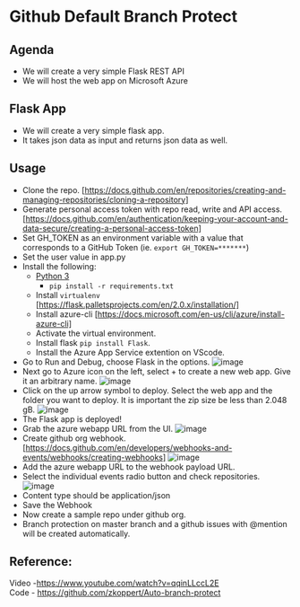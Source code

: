 # Github Default Branch Protect

## Agenda
* We will create a very simple Flask REST API
* We will host the web app on Microsoft Azure

## Flask App
* We will create a very simple flask app.
* It takes json data as input and returns json data as well.

## Usage
- Clone the repo. [https://docs.github.com/en/repositories/creating-and-managing-repositories/cloning-a-repository]
- Generate personal access token with repo read, write and API access. [https://docs.github.com/en/authentication/keeping-your-account-and-data-secure/creating-a-personal-access-token]
- Set GH_TOKEN as an environment variable with a value that corresponds to a GitHub Token (ie. `export GH_TOKEN=*******`)
- Set the user value in app.py
- Install the following:
  - [Python 3](https://www.python.org/downloads/)
    - `pip install -r requirements.txt`
  - Install `virtualenv` [https://flask.palletsprojects.com/en/2.0.x/installation/]
  - Install azure-cli [https://docs.microsoft.com/en-us/cli/azure/install-azure-cli]
  - Activate the virtual environment.
  - Install flask `pip install Flask`.
  - Install the Azure App Service extention on VScode.
- Go to Run and Debug, choose Flask in the options.
  ![image](https://user-images.githubusercontent.com/95721835/146450810-bd4745ed-792d-4d0e-89c1-5ff148eae61c.png)
- Next go to Azure icon on the left, select + to create a new web app. Give it an arbitrary name.
  ![image](https://user-images.githubusercontent.com/95721835/146450872-7893e9f2-2820-4427-bc30-0dfbe948737e.png)
- Click on the up arrow symbol to deploy. Select the web app and the folder you want to deploy. It is important the zip size be less than 2.048 gB.
  ![image](https://user-images.githubusercontent.com/95721835/146451025-c86b1ad3-7879-4f6b-bcc9-4a1a13ea71b8.png)
- The Flask app is deployed!
- Grab the azure webapp URL from the UI.
  ![image](https://user-images.githubusercontent.com/95721835/146451659-66510dfd-8541-4086-a4f5-90aefd3f790f.png)
- Create github org webhook. [https://docs.github.com/en/developers/webhooks-and-events/webhooks/creating-webhooks]
  ![image](https://user-images.githubusercontent.com/95721835/146451920-d2f5d13f-dc21-418a-84eb-48713dcf0e45.png)
- Add the azure webapp URL to the webhook payload URL.
- Select the individual events radio button and check repositories.
  ![image](https://user-images.githubusercontent.com/95721835/146452031-20c134c7-d129-4a44-a8b3-15d076eaa039.png)
- Content type should be application/json
- Save the Webhook
- Now create a sample repo under github org.
- Branch protection on master branch and a github issues with @mention will be created automatically.

## Reference:
Video -https://www.youtube.com/watch?v=qqinLLccL2E </br>
Code -  https://github.com/zkoppert/Auto-branch-protect </br>
